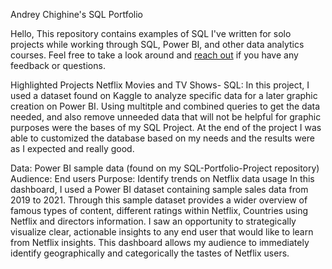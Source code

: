Andrey Chighine's SQL Portfolio

Hello, This repository contains examples of SQL I've written for solo projects while working through SQL, Power BI, and other data analytics courses. Feel free to take a look around and [reach out]([url](https://www.linkedin.com/in/andrey-chighine-7604b2246/)) if you have any feedback or questions.

Highlighted Projects
Netflix Movies and TV Shows- SQL: In this project, I used a dataset found on Kaggle to analyze specific data for a later graphic creation on Power BI. Using multitple and combined queries to get the data needed, and also remove unneeded data that will not be helpful for graphic purposes were the bases of my SQL Project. At the end of the project I was able to customized the database based on my needs and the results were as I expected and really good.


Data: Power BI sample data (found on my SQL-Portfolio-Project repository)
Audience: End users
Purpose: Identify trends on Netflix data usage
In this dashboard, I used a Power BI dataset containing sample sales data from 2019 to 2021. Through this sample dataset provides a wider overview of famous types of content, different ratings within Netflix, Countries using Netflix and directors information. I saw an opportunity to strategically visualize clear, actionable insights to any end user that would like to learn from Netflix insights. This dashboard allows my audience to immediately identify geographically and categorically the tastes of Netflix users.
